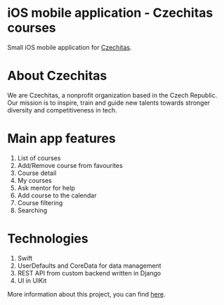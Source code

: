# iOS mobile application - Czechitas courses

Small iOS mobile application for [Czechitas](https://www.czechitas.cz/).

# About Czechitas

We are Czechitas, a nonprofit organization based in the Czech Republic. Our
mission is to inspire, train and guide new talents towards stronger diversity
and competitiveness in tech.

# Main app features

1. List of courses
2. Add/Remove course from favourites
3. Course detail
4. My courses
5. Ask mentor for help
6. Add course to the calendar
7. Course filtering
8. Searching

# Technologies

1. Swift
2. UserDefaults and CoreData for data management
3. REST API from custom backend written in Django
4. UI in UIKit

More information about this project, you can find
[here](https://www.czechitas.cz/blog/svetlana-margetova-moje-cesta-k-it).
